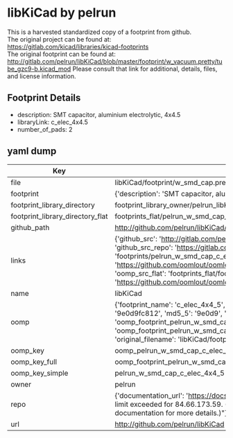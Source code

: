 # libKiCad by pelrun  
This is a harvested standardized copy of a footprint from github.  
The original project can be found at:  
https://gitlab.com/kicad/libraries/kicad-footprints  
The original footprint can be found at:
http://gitlab.com/pelrun/libKiCad/blob/master/footprint/w_vacuum.pretty/tube_gzc9-b.kicad_mod
Please consult that link for additional, details, files, and license information.  
## Footprint Details
* description: SMT capacitor, aluminium electrolytic, 4x4.5  
* libraryLink: c_elec_4x4.5  
* number_of_pads: 2  
## yaml dump  
| Key | Value |  
| --- | --- |  
| file | libKiCad/footprint/w_smd_cap.pretty/c_elec_4x4.5.kicad_mod |  
| footprint | {'description': 'SMT capacitor, aluminium electrolytic, 4x4.5', 'libraryLink': 'c_elec_4x4.5', 'number_of_pads': 2} |  
| footprint_library_directory | footprint_library_owner/pelrun_libKiCad |  
| footprint_library_directory_flat | footprints_flat/pelrun_w_smd_cap_c_elec_4x4_5/working |  
| github_path | http://github.com/pelrun/libKiCad/blob/master/footprint/w_smd_cap.pretty/c_elec_4x4.5.kicad_mod |  
| links | {'github_src': 'http://gitlab.com/pelrun/libKiCad/blob/master/footprint/w_vacuum.pretty/tube_gzc9-b.kicad_mod', 'github_src_repo': 'https://gitlab.com/kicad/libraries/kicad-footprints', 'oomp_bot': 'footprints/pelrun_w_smd_cap_c_elec_4x4_5/working', 'oomp_bot_github': 'https://github.com/oomlout/oomlout_oomp_footprint_bot/tree/main/footprints/pelrun_w_smd_cap_c_elec_4x4_5/working', 'oomp_src_flat': 'footprints_flat/footprints_flat/pelrun_w_smd_cap_c_elec_4x4_5/working', 'oomp_src_flat_github': 'https://github.com/oomlout/oomlout_oomp_footprint_src/tree/main/footprints_flat/pelrun_w_smd_cap_c_elec_4x4_5/working'} |  
| name | libKiCad |  
| oomp | {'footprint_name': 'c_elec_4x4_5', 'library_name': 'w_smd_cap', 'md5': '9e0d9fc8125378449cdc8652ea924178', 'md5_10': '9e0d9fc812', 'md5_5': '9e0d9', 'md5_6': '9e0d9f', 'oomp_key': 'oomp_pelrun_w_smd_cap_c_elec_4x4_5', 'oomp_key_extra': 'oomp_footprint_pelrun_w_smd_cap_c_elec_4x4_5', 'oomp_key_full': 'oomp_footprint_pelrun_w_smd_cap_c_elec_4x4_5_9e0d9f', 'oomp_key_simple': 'pelrun_w_smd_cap_c_elec_4x4_5', 'original_filename': 'libKiCad/footprint/w_smd_cap.pretty/c_elec_4x4.5.kicad_mod', 'owner_name': 'pelrun'} |  
| oomp_key | oomp_pelrun_w_smd_cap_c_elec_4x4_5 |  
| oomp_key_full | oomp_footprint_pelrun_w_smd_cap_c_elec_4x4_5 |  
| oomp_key_simple | pelrun_w_smd_cap_c_elec_4x4_5 |  
| owner | pelrun |  
| repo | {'documentation_url': 'https://docs.github.com/rest/overview/resources-in-the-rest-api#rate-limiting', 'message': "API rate limit exceeded for 84.66.173.59. (But here's the good news: Authenticated requests get a higher rate limit. Check out the documentation for more details.)"} |  
| url | http://github.com/pelrun/libKiCad |  

